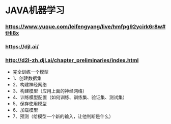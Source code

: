 # JAVA机器学习

### https://www.yuque.com/leifengyang/live/hmfpg92ycirk6r8w#tHi8x
### https://djl.ai/
### http://d2l-zh.djl.ai/chapter_preliminaries/index.html

* 完全训练一个模型
* 1、创建数据集
* 2、构建神经网络
* 3、构建模型（应用上面的神经网络）
* 4、训练模型配置（如何训练、训练集、验证集、测试集）
* 5、保存使用模型
* 6、加载模型
* 7、预测（给模型一个新的输入，让他判断是什么）

